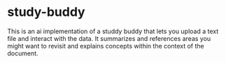 # study-buddy

This is an ai implementation of a studdy buddy that lets you upload a text file and interact with the data. It summarizes and references areas you might want to revisit and explains concepts within the context of the document.

